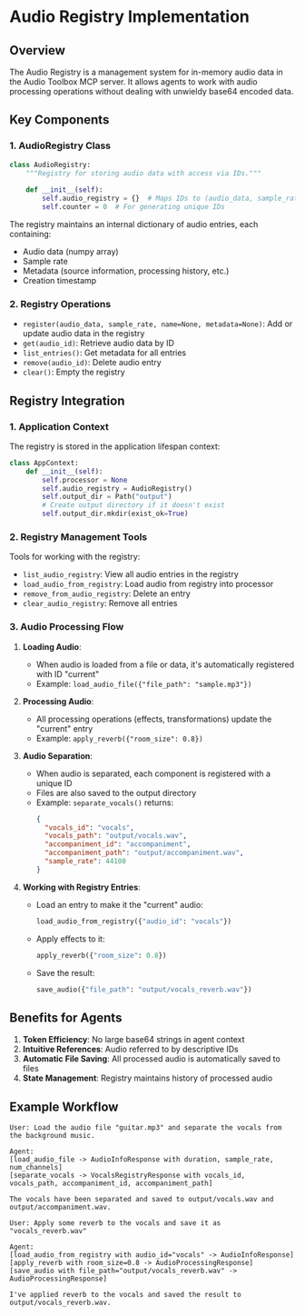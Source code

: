 # Audio Registry Implementation

## Overview

The Audio Registry is a management system for in-memory audio data in the Audio Toolbox MCP server. It allows agents to work with audio processing operations without dealing with unwieldy base64 encoded data.

## Key Components

### 1. AudioRegistry Class

```python
class AudioRegistry:
    """Registry for storing audio data with access via IDs."""
    
    def __init__(self):
        self.audio_registry = {}  # Maps IDs to (audio_data, sample_rate, metadata)
        self.counter = 0  # For generating unique IDs
```

The registry maintains an internal dictionary of audio entries, each containing:
- Audio data (numpy array)
- Sample rate
- Metadata (source information, processing history, etc.)
- Creation timestamp

### 2. Registry Operations

- `register(audio_data, sample_rate, name=None, metadata=None)`: Add or update audio data in the registry
- `get(audio_id)`: Retrieve audio data by ID
- `list_entries()`: Get metadata for all entries
- `remove(audio_id)`: Delete audio entry
- `clear()`: Empty the registry

## Registry Integration

### 1. Application Context

The registry is stored in the application lifespan context:

```python
class AppContext:
    def __init__(self):
        self.processor = None
        self.audio_registry = AudioRegistry()
        self.output_dir = Path("output")
        # Create output directory if it doesn't exist
        self.output_dir.mkdir(exist_ok=True)
```

### 2. Registry Management Tools

Tools for working with the registry:

- `list_audio_registry`: View all audio entries in the registry
- `load_audio_from_registry`: Load audio from registry into processor
- `remove_from_audio_registry`: Delete an entry
- `clear_audio_registry`: Remove all entries

### 3. Audio Processing Flow

1. **Loading Audio**:
   - When audio is loaded from a file or data, it's automatically registered with ID "current"
   - Example: `load_audio_file({"file_path": "sample.mp3"})`

2. **Processing Audio**:
   - All processing operations (effects, transformations) update the "current" entry
   - Example: `apply_reverb({"room_size": 0.8})`

3. **Audio Separation**:
   - When audio is separated, each component is registered with a unique ID
   - Files are also saved to the output directory
   - Example: `separate_vocals()` returns:
     ```json
     {
       "vocals_id": "vocals",
       "vocals_path": "output/vocals.wav",
       "accompaniment_id": "accompaniment",
       "accompaniment_path": "output/accompaniment.wav",
       "sample_rate": 44100
     }
     ```

4. **Working with Registry Entries**:
   - Load an entry to make it the "current" audio:
     ```python
     load_audio_from_registry({"audio_id": "vocals"})
     ```
   - Apply effects to it:
     ```python
     apply_reverb({"room_size": 0.8})
     ```
   - Save the result:
     ```python
     save_audio({"file_path": "output/vocals_reverb.wav"})
     ```

## Benefits for Agents

1. **Token Efficiency**: No large base64 strings in agent context
2. **Intuitive References**: Audio referred to by descriptive IDs
3. **Automatic File Saving**: All processed audio is automatically saved to files
4. **State Management**: Registry maintains history of processed audio

## Example Workflow

```
User: Load the audio file "guitar.mp3" and separate the vocals from the background music.

Agent: 
[load_audio_file -> AudioInfoResponse with duration, sample_rate, num_channels]
[separate_vocals -> VocalsRegistryResponse with vocals_id, vocals_path, accompaniment_id, accompaniment_path]

The vocals have been separated and saved to output/vocals.wav and output/accompaniment.wav.

User: Apply some reverb to the vocals and save it as "vocals_reverb.wav"

Agent:
[load_audio_from_registry with audio_id="vocals" -> AudioInfoResponse]
[apply_reverb with room_size=0.8 -> AudioProcessingResponse]
[save_audio with file_path="output/vocals_reverb.wav" -> AudioProcessingResponse]

I've applied reverb to the vocals and saved the result to output/vocals_reverb.wav.
```
